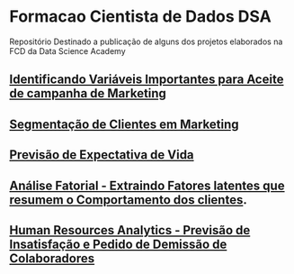 # Formacao Cientista de Dados DSA
Repositório Destinado a publicação de alguns dos projetos elaborados na FCD da Data Science Academy

## [Identificando Variáveis Importantes para Aceite de campanha de Marketing](https://github.com/andearaujo92/Formacao-Ciencia-de-Dados-DSA/blob/main/projeto1_campanha_marketing.ipynb)

## [Segmentação de Clientes em Marketing](https://github.com/andearaujo92/Formacao-Ciencia-de-Dados-DSA/blob/main/projeto4_segmentacao-clientes-marketing.ipynb)

## [Previsão de Expectativa de Vida](https://github.com/andearaujo92/Formacao-Ciencia-de-Dados-DSA/blob/main/projeto6_previsao_de%20expectativa_de_vida_regressao_linear.ipynb)

## [Análise Fatorial - Extraindo Fatores latentes que resumem o Comportamento dos clientes](https://github.com/andearaujo92/Formacao-Ciencia-de-Dados-DSA/blob/main/projeto5_data_science_em_vendas-analise_fatorial.ipynb).

## [Human Resources Analytics - Previsão de Insatisfação e Pedido de Demissão de Colaboradores](https://github.com/andearaujo92/Formacao-Ciencia-de-Dados-DSA/blob/main/HR_analytics/README.md)


